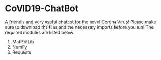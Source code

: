 # CoVID19-ChatBot
A friendly and very useful chatbot for the novel Corona Virus!
Please make sure to download the files and the necessary imports before you run!
The required modules are listed below:
1. MatPlotLib
2. NumPy
3. Requests
